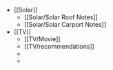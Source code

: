 - [[Solar]]
	- [[Solar/Solar Roof Notes]]
	- [[Solar/Solar Carport Notes]]
- [[TV]]
	- [[TV/Movie]]
	- [[TV/recommendations]]
	-
	-